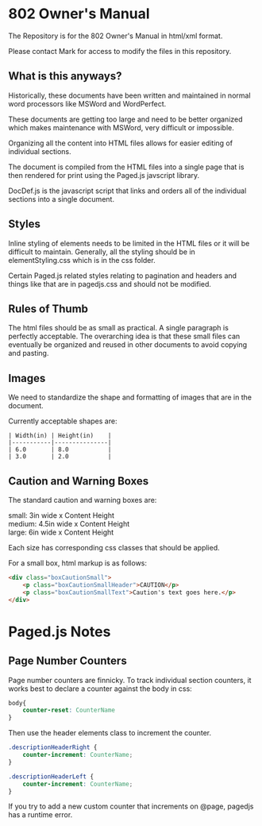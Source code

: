 
# 802 Owner's Manual

The Repository is for the 802 Owner's Manual in html/xml format.

Please contact Mark for access to modify the files in this repository.



## What is this anyways?

Historically, these documents have been written and maintained in normal word processors like MSWord and WordPerfect.

These documents are getting too large and need to be better organized which makes maintenance with MSWord, very difficult or impossible.

Organizing all the content into HTML files allows for easier editing of individual sections.

The document is compiled from the HTML files into a single page that is then rendered for print using the Paged.js javscript library.

DocDef.js is the javascript script that links and orders all of the individual sections into a single document.

## Styles

Inline styling of elements needs to be limited in the HTML files or it will be difficult to maintain.  Generally, all the styling should be in elementStyling.css which is in the css folder.

Certain Paged.js related styles relating to pagination and headers and things like that are in pagedjs.css and should not be modified.

## Rules of Thumb

The html files should be as small as practical.  A single paragraph is perfectly acceptable.
The overarching idea is that these small files can eventually be organized and reused in other documents to avoid copying and pasting.


## Images

We need to standardize the shape and formatting of images that are in the document.

Currently acceptable shapes are:

    | Width(in) | Height(in)    |
    |-----------|---------------|
    | 6.0       | 8.0           |
    | 3.0       | 2.0           |


## Caution and Warning Boxes

The standard caution and warning boxes are:

small: 3in wide x Content Height\
medium: 4.5in wide x Content Height\
large: 6in wide x Content Height

Each size has corresponding css classes that should be applied.

For a small box, html markup is as follows:
```html
<div class="boxCautionSmall">
    <p class="boxCautionSmallHeader">CAUTION</p>
    <p class="boxCautionSmallText">Caution's text goes here.</p>
</div>
```

# Paged.js Notes
## Page Number Counters
Page number counters are finnicky.
To track individual section counters, it works best to declare a counter against the body in css:
```css
body{
    counter-reset: CounterName
}
```
Then use the header elements class to increment the counter.  
```css
.descriptionHeaderRight {
    counter-increment: CounterName;
}

.descriptionHeaderLeft {
    counter-increment: CounterName;
}
```
If you try to add a new custom counter that increments on @page, pagedjs has a runtime error.
